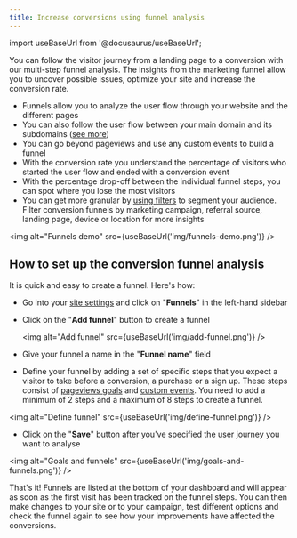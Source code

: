 ```yaml
---
title: Increase conversions using funnel analysis
---
```


import useBaseUrl from '@docusaurus/useBaseUrl';

You can follow the visitor journey from a landing page to a conversion with our multi-step funnel analysis. The insights from the marketing funnel allow you to uncover possible issues, optimize your site and increase the conversion rate.

* Funnels allow you to analyze the user flow through your website and the different pages
* You can also follow the user flow between your main domain and its subdomains ([see more](plausible-script.md#can-i-track-visitors-across-my-domain-and-subdomain))
* You can go beyond pageviews and use any custom events to build a funnel
* With the conversion rate you understand the percentage of visitors who started the user flow and ended with a conversion event
* With the percentage drop-off between the individual funnel steps, you can spot where you lose the most visitors
* You can get more granular by [using filters](filters-segments.md) to segment your audience. Filter conversion funnels by marketing campaign, referral source, landing page, device or location for more insights

<img alt="Funnels demo" src={useBaseUrl('img/funnels-demo.png')} />

## How to set up the conversion funnel analysis

It is quick and easy to create a funnel. Here's how:

* Go into your [site settings](website-settings.md) and click on "**Funnels**" in the left-hand sidebar

* Click on the "**Add funnel**" button to create a funnel

   <img alt="Add funnel" src={useBaseUrl('img/add-funnel.png')} />

* Give your funnel a name in the "**Funnel name**" field

* Define your funnel by adding a set of specific steps that you expect a visitor to take before a conversion, a purchase or a sign up. These steps consist of [pageviews goals](pageview-goals.md) and [custom events](custom-event-goals.md). You need to add a minimum of 2 steps and a maximum of 8 steps to create a funnel.

<img alt="Define funnel" src={useBaseUrl('img/define-funnel.png')} />

* Click on the "**Save**" button after you've specified the user journey you want to analyse

<img alt="Goals and funnels" src={useBaseUrl('img/goals-and-funnels.png')} />

That's it! Funnels are listed at the bottom of your dashboard and will appear as soon as the first visit has been tracked on the funnel steps. You can then make changes to your site or to your campaign, test different options and check the funnel again to see how your improvements have affected the conversions.
